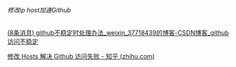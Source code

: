 ###### 修改ip host加速Github

[(8条消息) github不稳定时处理办法_weixin_37718439的博客-CSDN博客_github访问不稳定](https://blog.csdn.net/weixin_37718439/article/details/104260039)

[修改 Hosts 解决 Github 访问失败 - 知乎 (zhihu.com)](https://zhuanlan.zhihu.com/p/148083044)

